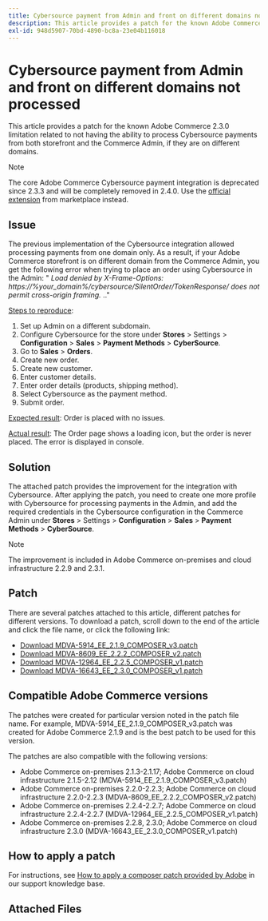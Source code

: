 ```yaml
---
title: Cybersource payment from Admin and front on different domains not processed
description: This article provides a patch for the known Adobe Commerce 2.3.0 limitation related to not having the ability to process Cybersource payments from both storefront and the Commerce Admin, if they are on different domains.
exl-id: 948d5907-70bd-4890-bc8a-23e04b116018
---
```

# Cybersource payment from Admin and front on different domains not processed

This article provides a patch for the known Adobe Commerce 2.3.0 limitation related to not having the ability to process Cybersource payments from both storefront and the Commerce Admin, if they are on different domains.

>[!NOTE]
>
>The core Adobe Commerce Cybersource payment integration is deprecated since 2.3.3 and will be completely removed in 2.4.0. Use the [official extension](https://marketplace.magento.com/cybersource-global-payment-management.html) from marketplace instead.

## Issue

The previous implementation of the Cybersource integration allowed processing payments from one domain only. As a result, if your Adobe Commerce storefront is on different domain from the Commerce Admin, you get the following error when trying to place an order using Cybersource in the Admin: " *Load denied by X-Frame-Options: https://%your\_domain%/cybersource/SilentOrder/TokenResponse/ does not permit cross-origin framing.* .."

 <u>Steps to reproduce</u>:

1. Set up Admin on a different subdomain.
1. Configure Cybersource for the store under **Stores** > Settings > **Configuration** > **Sales** > **Payment Methods** > **CyberSource**.
1. Go to **Sales** > **Orders**.
1. Create new order.
1. Create new customer.
1. Enter customer details.
1. Enter order details (products, shipping method).
1. Select Cybersource as the payment method.
1. Submit order.

 <u>Expected result</u>: Order is placed with no issues.

 <u>Actual result</u>: The Order page shows a loading icon, but the order is never placed. The error is displayed in console.

## Solution

The attached patch provides the improvement for the integration with Cybersource. After applying the patch, you need to create one more profile with Cybersource for processing payments in the Admin, and add the required credentials in the Cybersource configuration in the Commerce Admin under **Stores** > Settings > **Configuration** > **Sales** > **Payment Methods** > **CyberSource**.

>[!NOTE]
>
>The improvement is included in Adobe Commerce on-premises and cloud infrastructure 2.2.9 and 2.3.1.

## Patch

There are several patches attached to this article, different patches for different versions. To download a patch, scroll down to the end of the article and click the file name, or click the following link:

* [Download MDVA-5914\_EE\_2.1.9\_COMPOSER\_v3.patch](assets/MDVA-5914_EE_2.1.9_COMPOSER_v3.patch.zip)
* [Download MDVA-8609\_EE\_2.2.2\_COMPOSER\_v2.patch](assets/MDVA-8609_EE_2.2.2_COMPOSER_v2.patch.zip)
* [Download MDVA-12964\_EE\_2.2.5\_COMPOSER\_v1.patch](assets/MDVA-12964_EE_2.2.5_COMPOSER_v1.patch.zip)
* [Download MDVA-16643\_EE\_2.3.0\_COMPOSER\_v1.patch](assets/MDVA-16643_EE_2.3.0_COMPOSER_v1.patch.zip)

## Compatible Adobe Commerce versions

The patches were created for particular version noted in the patch file name. For example, MDVA-5914\_EE\_2.1.9\_COMPOSER\_v3.patch was created for Adobe Commerce 2.1.9 and is the best patch to be used for this version.

The patches are also compatible with the following versions:

* Adobe Commerce on-premises 2.1.3-2.1.17; Adobe Commerce on cloud infrastructure 2.1.5-2.12 (MDVA-5914\_EE\_2.1.9\_COMPOSER\_v3.patch)
* Adobe Commerce on-premises 2.2.0-2.2.3; Adobe Commerce on cloud infrastructure 2.2.0-2.2.3 (MDVA-8609\_EE\_2.2.2\_COMPOSER\_v2.patch)
* Adobe Commerce on-premises 2.2.4-2.2.7; Adobe Commerce on cloud infrastructure 2.2.4-2.2.7 (MDVA-12964\_EE\_2.2.5\_COMPOSER\_v1.patch)
* Adobe Commerce on-premises 2.2.8, 2.3.0; Adobe Commerce on cloud infrastructure 2.3.0 (MDVA-16643\_EE\_2.3.0\_COMPOSER\_v1.patch)

## How to apply a patch

For instructions, see [How to apply a composer patch provided by Adobe](/help/how-to/general/how-to-apply-a-composer-patch-provided-by-magento.md) in our support knowledge base.

## Attached Files
